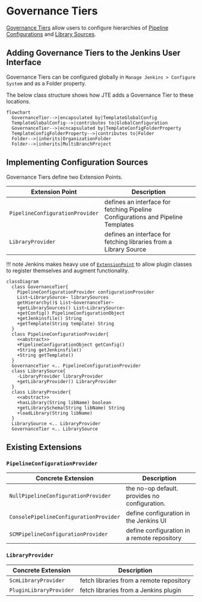 # Governance Tiers

[Governance Tiers](/concepts/pipeline-governance/governance-tier.md) allow users to configure hierarchies of [Pipeline Configurations](/concepts/pipeline-configuration/index.md) and [Library Sources](/concepts/library-development/library-source.md).

## Adding Governance Tiers to the Jenkins User Interface

Governance Tiers can be configured globally in `Manage Jenkins > Configure System` and as a Folder property.

The below class structure shows how JTE adds a Governance Tier to these locations.

``` mermaid
flowchart 
  GovernanceTier-->|encapsulated by|TemplateGlobalConfig
  TemplateGlobalConfig-->|contributes to|GlobalConfiguration
  GovernanceTier-->|ecncapsulated by|TemplateConfigFolderProperty
  TemplateConfigFolderProperty-->|contributes to|Folder
  Folder-->|inherits|OrganizationFolder
  Folder-->|inherits|MultiBranchProject
```

## Implementing Configuration Sources

Governance Tiers define two Extension Points.

| Extension Point                 | Description                                                                      |
|---------------------------------|----------------------------------------------------------------------------------|
| `PipelineConfigurationProvider` | defines an interface for fetching Pipeline Configurations and Pipeline Templates |
| `LibraryProvider`               | defines an interface for fetching libraries from a Library Source                |

!!! note
    Jenkins makes heavy use of [`ExtensionPoint`](https://github.com/jenkinsci/jenkins/blob/master/core/src/main/java/hudson/ExtensionPoint.java) to allow plugin classes to register themselves and augment functionality.

``` mermaid
classDiagram
  class GovernanceTier{
    PipelineConfigurationProvider configurationProvider
    List~LibrarySource~ librarySources
    getHierarchy()$ List~GovernanceTier~
    +getLibrarySources() List~LibrarySource~
    +getConfig() PipelineConfigurationObject
    +getJenkinsfile() String
    +getTemplate(String template) String
  }
  class PipelineConfigurationProvider{
    <<abstract>>
    +PipelineConfigurationObject getConfig()
    +String getJenkinsfile()
    +String getTemplate()
  }
  GovernanceTier <.. PipelineConfigurationProvider
  class LibrarySource{
    -LibraryProvider libraryProvider
    +getLibraryProvider() LibraryProvider
  }
  class LibraryProvider{
    <<abstract>>
    +hasLibrary(String libName) boolean
    +getLibrarySchema(String libName) String
    +loadLibrary(String libName)
  }
  LibrarySource <.. LibraryProvider
  GovernanceTier <.. LibrarySource
```

## Existing Extensions

### `PipelineConfigurationProvider`

| Concrete Extension                     | Description                                   |
|----------------------------------------|-----------------------------------------------|
| `NullPipelineConfigurationProvider`    | the no-op default. provides no configuration. |
| `ConsolePipelineConfigurationProvider` | define configuration in the Jenkins UI        |
| `SCMPipelineConfigurationProvider`     | define configuration in a remote repository   |

### `LibraryProvider`

| Concrete Extension      | Description                              |
|-------------------------|------------------------------------------|
| `ScmLibraryProvider`    | fetch libraries from a remote repository |
| `PluginLibraryProvider` | fetch libraries from a Jenkins plugin    |